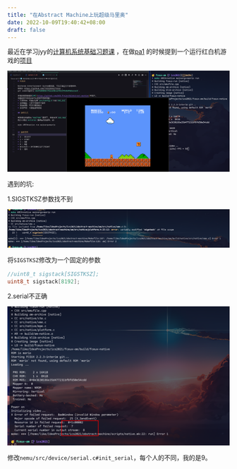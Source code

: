 ```yaml
---
title: "在Abstract Machine上玩超级马里奥"
date: 2022-10-09T19:40:42+08:00
draft: false
---
```




最近在学习jyy的[计算机系统基础习题课](http://jyywiki.cn/ICS/2021/)
，在做[pa1](https://nju-projectn.github.io/ics-pa-gitbook/ics2021/1.1.html#nemu%E6%98%AF%E4%BB%80%E4%B9%88)
的时候提到一个运行红白机游戏的[项目](https://github.com/NJU-ProjectN/fceux-am)

![运行起来的效果](/images/4.png)

遇到的坑:

1.SIGSTKSZ参数找不到

![SIGSTKSZ参数找不到](/images/5.png)

将`SIGSTKSZ`修改为一个固定的参数

```c
//uint8_t sigstack[SIGSTKSZ];
uint8_t sigstack[8192];
```

2.serial不正确

![SIGSTKSZ参数找不到](/images/6.png)

修改`nemu/src/device/serial.c#init_serial`，每个人的不同，我的是9。
